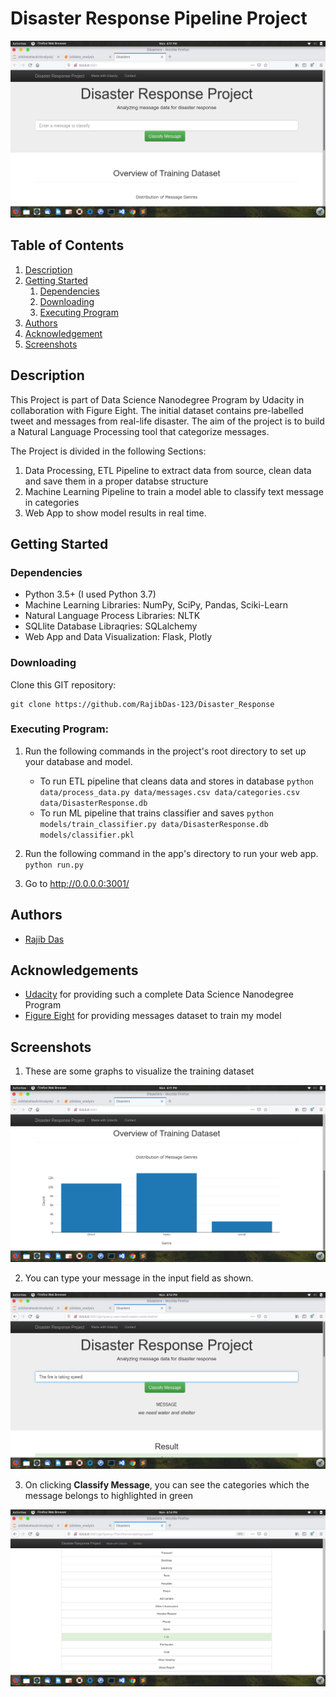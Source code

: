 # Disaster Response Pipeline Project

![Landing Page](imgs/landing.png)

## Table of Contents
1. [Description](#description)
2. [Getting Started](#getting_started)
	1. [Dependencies](#dependencies)
	2. [Downloading](#installing)
	3. [Executing Program](#executing)
3. [Authors](#authors)
5. [Acknowledgement](#acknowledgement)
6. [Screenshots](#screenshots)

<a name="descripton"></a>
## Description

This Project is part of Data Science Nanodegree Program by Udacity in collaboration with Figure Eight.
The initial dataset contains pre-labelled tweet and messages from real-life disaster. 
The aim of the project is to build a Natural Language Processing tool that categorize messages.

The Project is divided in the following Sections:

1. Data Processing, ETL Pipeline to extract data from source, clean data and save them in a proper databse structure
2. Machine Learning Pipeline to train a model able to classify text message in categories
3. Web App to show model results in real time. 

<a name="getting_started"></a>
## Getting Started

<a name="dependencies"></a>
### Dependencies
* Python 3.5+ (I used Python 3.7)
* Machine Learning Libraries: NumPy, SciPy, Pandas, Sciki-Learn
* Natural Language Process Libraries: NLTK
* SQLlite Database Libraqries: SQLalchemy
* Web App and Data Visualization: Flask, Plotly

<a name="installing"></a>
### Downloading
Clone this GIT repository:
```
git clone https://github.com/RajibDas-123/Disaster_Response
```
<a name="executing"></a>
### Executing Program:
1. Run the following commands in the project's root directory to set up your database and model.

    - To run ETL pipeline that cleans data and stores in database
        `python data/process_data.py data/messages.csv data/categories.csv data/DisasterResponse.db`
    - To run ML pipeline that trains classifier and saves
        `python models/train_classifier.py data/DisasterResponse.db models/classifier.pkl`

2. Run the following command in the app's directory to run your web app.
    `python run.py`

3. Go to http://0.0.0.0:3001/



<a name="authors"></a>
## Authors

* [Rajib Das](https://github.com/RajibDas-123/Disaster_Response)


<a name="acknowledgement"></a>
## Acknowledgements

* [Udacity](https://www.udacity.com/) for providing such a complete Data Science Nanodegree Program
* [Figure Eight](https://www.figure-eight.com/) for providing messages dataset to train my model

<a name="screenshots"></a>
## Screenshots

1. These are some graphs to visualize the training dataset

![Training Data Visualize](imgs/data_visualize.png)

2. You can type your message in the input field as shown.

![Querying](imgs/querying.png)

3. On clicking **Classify Message**, you can see the categories which the message belongs to highlighted in green

![CLassification Result](imgs/classification_result.png)

